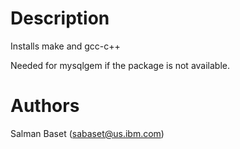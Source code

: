 <!-- title: Installs make and gcc-c++ -->
<!-- subtitle: Installs make and gcc-c++ -->
Description
===========

Installs make and gcc-c++

Needed for mysqlgem if the package is not available.


Authors
=======
Salman Baset (sabaset@us.ibm.com)